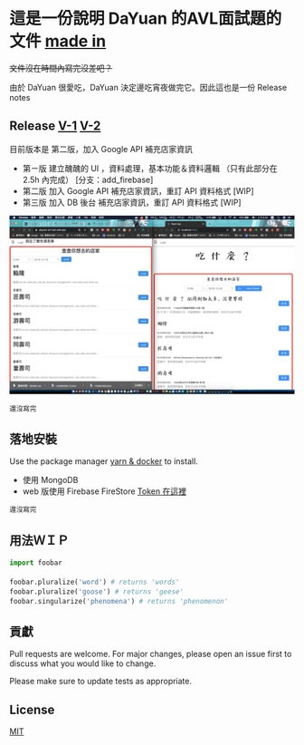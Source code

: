 # 這是一份說明 DaYuan 的AVL面試題的文件 [made in](https://www.makeareadme.com/#mind-reading)
~~文件沒在時間內寫完沒差吧？~~

由於 DaYuan 很愛吃，DaYuan 決定邊吃宵夜做完它。因此這也是一份 Release notes

## Release  [V-1](https://avldayuan01.web.app/) [V-2](https://dayuan-avl-test.web.app/)
目前版本是 第二版，加入 Google API 補充店家資訊

- 第ㄧ版 建立醜醜的 UI ，資料處理，基本功能＆資料邏輯 （只有此部分在 2.5h 內完成） [分支：add_firebase]
- 第二版 加入 Google API 補充店家資訊，重訂 API 資料格式 [WIP]
- 第三版 加入 DB 後台 補充店家資訊，重訂 API 資料格式 [WIP]


![V1&V2](https://github.com/CS6/AVLdayuan/blob/New_beginning/DOC/AB.jpg?raw=true)

```bash
還沒寫完
```
## 落地安裝

Use the package manager [yarn & docker](https://自己google啦/) to install.

- 使用 MongoDB
- web 版使用 Firebase FireStore [Token 在這裡](https://🈸️請/)

```bash
還沒寫完
```


## 用法ＷＩＰ

```python
import foobar

foobar.pluralize('word') # returns 'words'
foobar.pluralize('goose') # returns 'geese'
foobar.singularize('phenomena') # returns 'phenomenon'
```

## 貢獻
Pull requests are welcome. For major changes, please open an issue first to discuss what you would like to change.

Please make sure to update tests as appropriate.

## License
[MIT](https://choosealicense.com/licenses/mit/)